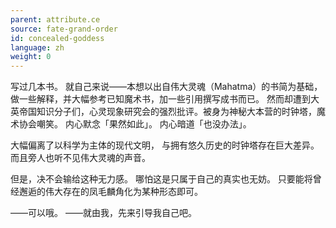 ```yaml
---
parent: attribute.ce
source: fate-grand-order
id: concealed-goddess
language: zh
weight: 0
---
```


写过几本书。
就自己来说——本想以出自伟大灵魂（Mahatma）的书简为基础，做一些解释，并大幅参考已知魔术书，加一些引用撰写成书而已。
然而却遭到大英帝国知识分子们，心灵现象研究会的强烈批评。被身为神秘大本营的时钟塔，魔术协会嘲笑。
内心默念「果然如此」。
内心暗道「也没办法」。

大幅偏离了以科学为主体的现代文明，
与拥有悠久历史的时钟塔存在巨大差异。
而且旁人也听不见伟大灵魂的声音。

但是，决不会输给这种无力感。
哪怕这是只属于自己的真实也无妨。
只要能将曾经邂逅的伟大存在的凤毛麟角化为某种形态即可。

——可以哦。
——就由我，先来引导我自己吧。
